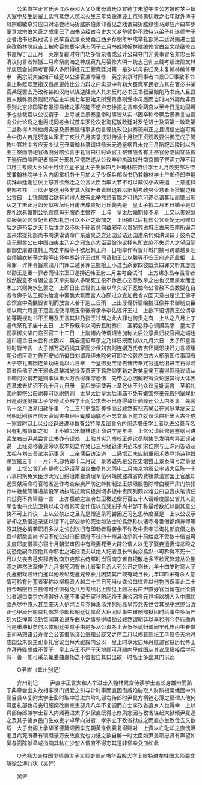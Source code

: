 <!-- { "loadSidebar": true } -->
　　公名直字正言氏尹江西泰和人父奂重母萧氏以宣德丁未望午生公方娠时梦巨螭入室中及生居室上紫气蒸然人惊以火生三年奂重遭诬上京师萧抚教之七年就外傅于母宗聪敏卓异应口对语尝驰马折胘宗伯萧仰善见之戏谓曰折肱缘堕马即应声曰举步便登龙宗伯大奇之成童巳了四书诗经古今史大义乡塾师辞不敢待以弟子礼遂师举子业者治书经既冠试于邑举首选景泰癸酉江西乡荐明年甲戌举礼部第二廷对赐进士出身改翰林院庶吉士被命纂修寰宇通志丙子五月书成除翰林院编修赏白金文绮继修四书直解丁丑正月　英宗复辟时夺门功多冒录者或公计公曰夺门非美事冒名非忠臣如清议何言者惭憾二月命祭南海之神戊寅九月纂修大明一统志己卯三载考绩进阶文林郎庚辰会试同考官得人多所得经元王夔竟廷对第一是岁以母丧归癸未复翰林编修甲申　宪宗嗣大宝始开经筵以公讲官兼命纂修　英宗实录时同事者书景□□事欲不书帝止称贬号至指汉昌邑更始比公力辩之曰实录中有初大臣竟军民者方其在官必书某官某既罢去乃改称甚如汉府以谋逆降庶人其未反时必书王书叔至黜削乃书庶人且昌邑未践祚景泰则祀郊庙主华夷七年更始无所受景泰则受命母后而当时内外疑危非景泰则北京非国家有虽谬易储之事然能不惑卢忠徐振之言卒全两宫以至今日是功固可予也总裁官以公议请于　上寻被旨景泰皇帝时事皆从实书因卒称帝厥后景泰复谥谓由公此论启之也丙戊同考会试首举罗伦次张海程敏政廷对罗伦进士及第第一敏政第二益称得人秋检阅实录及景泰建储事多伪言诬执政公执奏疏辩正之且谓信史岂可傅会中伤人若是邪遂从窜正丁亥秋八月实录成进侍读十月校正贞观政要供御览戊子简教中官秋主考应天乡试己丑署翰林篆请续修宋元通鉴纲目未允三月陪祀四陵时以秀王主祭而陪祀官循旧分陪公言于礼官曰往时命官主祭诸陵各有主祭官分陪固宜兹殿下遍行四陵陪祀者尚可分邪礼官愕然遂从公议辛卯执政拟升南京国子祭酒力辞不拜□月主考顺大乡试十月请立皇子皇太子壬辰四月升翰林院侍讲学士九月改吏部左侍郎兼翰林院学士入内阁掌机务十月加太子少保兵部尚书仍兼翰林学士户部侍郎李嗣初拜命廷谢愆仪上怒甚欲外迁之公言大臣当取大节不可以威仪小故进退　上意遂释吏部考核　上以尹旻选用多非其人骤升者皆黜退兼以旧制考政务少怠者下狴输边粻公言曰　上锐意图治欲有司得人故有此举然怠者黜之可也岂可遂尽谓其私而槩出邪从之丁未正月郊分献夜坛明日甫庆成贵妃万氏薨先是　皇太子拟二月五日婚至是以丧礼欲易婚期公执言庶母无服而主婚在　上与　皇太后婚期竟不易　上又以贵妃敛宜服黄公言贵妃素称知礼岂可以不正之服加之　上因欲以后礼葬公言贵妃无可赠以后之道苟妄之天下后世之议不免于死者竟何益邪卒以贵妃葬占城王古来安南所逼弃国来求援礼部尚书周洪谟请命广东藩臬送之还国公诘还国遭杀何如洪谟曰于彼杀之我无预矣公曰中国四夷主乃弃之邪宜选大臣至彼询议择从所宜庶不失远人之望因简都御史屠镛往韩王内史李毅等不欲居韩王府一日相率作令旨开城门挟弓跨骑越关赴京师锦衣捕获之毅等出怀中奏辞讦王过所司请勘王公以毅等不安王府逃还此拒　上命罪一诈传令旨乘骑开门罪二越关罪三摭拾王小过当杀罪四彼既负四罪又听其虚言以勘王是重一罪者而轻宗室□遂押还韩王府二月主考会试时　上方建永昌寺虽言者纷然锐意不肯辍公言天旱灾赫人多暍死工役不休民心恣怨致旱之由也况雨属水而土木工兴则掩水乞罢之　上即日出旨辍其工继以旱久议下宽恤令公言赦不宜数要在自省今佛子法王费供给宫中斋醮太繁而宫人亦颇过众宜加裁省以回天意由是法王佛子饮馔宫中斋醮皆省削而放宫人若干逾三日雨　上出牙骨折扇绘魏征像并书御制良臣颂以赐六月皇子冠宣祝使寻赐玉带徽府承奉李佑诬讦王过　上欲下诏切责王公谓李佑等篾视勑书不王用及王言其非乃指王过刼之此大罪也何责之有　上从之八月上丁遣代祭孔子庙十五日　上不豫既率众问安且附奏曰　圣躬必静心调摄美愿　皇太子视事御文华门临百官二十二日　上崩诸内侍谓诏当加称太后公意此归权官闱之端也遽曰遗旨旧未尝有此因以　英庙遗诏草示之乃得巳既而拟以九月六日　太子即皇帝位时皆传言　太子憾万妃将祸其家而少保刘吉则连姻万氏者吉怀疑思挟奸力言须缓期公虑叵测力告万安如所儗曰刘谓衰绖未除何可即位公毅然曰古人柩前即位事固有大于守礼者因连章劝进竟以六日奉　今皇御史宝请去诸传奉冗官追给旧进宝石得滥赏者斥佛子法王辍永昌槷减光禄羡费天下翕然仰更新之政矣皇亲万喜得罪廷议请从中鞫问公谓若是则事体重大万氏得罪深恐伤　先帝之心因儗轻宥众论服其得大体因连章求去优诏不允十月九日册　皇后奉诏使再上章乞休不允众议皇妣诞育　圣躬礼宜祔葬祭公曰祔葬可以祔祭则　太皇太后皇太后谒庙不免有嫌宜祭奉先殿别室竢他日追祔遂儗擢太子少傅武英殿学士而公求去不巳遂得致仕驰驿还公入内阁事　先帝历十余月改易旧政多事　今上三月更张新美多而公毅然有归志矣公在家庭孝友天至居朝廷刚毅自信天资闿爽书经目辄成诵底老不忘文章下笔立就议论曲折出入古今成一家言时□上以公经筵进讲称旨眷公特厚及密旨令内阁选堪任学士者以进公既与名且有礼部侍郎之拟　上不欲公出翰林遂止命讲学是年冬　上忆公请续修通鉴纲目进读左右曰尹某尝言此书亦有误处　上验其实乃命校正差讹尽削集览发明考异正误诸说　上经览称善遂命以校本刻之梓癸巳三月经筵讲洪范未引宋仁宗与王洙问答语及　太祖与刘三吾论洪范事讽　上亲儒臣访治道　上感悟乙未应制重阳禾黍登场诗称旨赐宝镪三千十一月升礼部侍郎十二月议　景帝谥先是公在史馆尝正景泰降号之事至是　上悟公言乃有是命公承诏草谥议曲尽其义丙申二月南京地震公率诸大臣陈一十八事曰策免大臣沙汰冗日绥冶南畿清理军伍弭靖贼盗减省内费辍禁滥赏罢止官醮却遏贡献简命将官稽省造作考查柴炭严防边衅抑制法王禁限服色除增白粳严肃门禁预养牛牲裁简驿递禁役军功执笔抗疏词极剀切多扼中贵同列颇以难公曰自我执笔请任其愆竟不肯窜易一言　上亦嘉纳之宣府左卫檄送僧行百五十人请给度牒公省其人则军舍也曰此边卫赖以屯守者其可空什伍以充梵剎乎尚书邹干称量给数纸以副其意公执不可上其议　上从公禁止之且先是僧道录司尝因近习乞恩恭度至是　上以公议示部却之及僧道录坚以请下礼部公参论究治如法士论翕然称快诸寺号番僧都纲禅师等殁其徒必请袭职旧多从之公创议旧有印勑者得袭余不许及中贵奉旨询礼部度僧之数且举额数言尚书语不伦公进曰旧额府不过四十州县递杀其十前给度不啻数十倍岂可复度耶度僧事亦寝十月朝堂审囚中有殴妻死至大辟公谓人以无子娶妾遭妻悍忿殴之初恐绝嗣今顾绝其命耶世之妬妇凌夫以绝人祀者且长气矣众翕然书可矜得不死十二月以父丧去己亥释吉改南京吏部右侍郎时当官南京者自视散地多不检冗弊棼丛公删涤之烨然改观庚子九月审死囚有长儿者案且杀人死公讯之则长儿年十四岁时贾人子孔暹相戏殴继而暹以他故缢死暹兄诬长儿因焚其尸既有疑且长儿年□四未有杀人意情可矜有孙銮者案称以柳棍殴人越二十三日死当伏诛公曰律言以他物伤保辜止二十日今越限且三日何可坐俱得免八月考绩北上陛见上顾左右曰尹直好官当留在此欲挤公者遽曰南京亦须得好人遂不果留壬寅秋陪祀帝王庙公因言元世祖以胡人入中国初欲杀尽中原人甚至废灭人伦岂当与尧舜禹汤并列殆高皇帝念先世尝其民乎然终当改正也甲辰升南京礼部左侍郎秋朝廷忧旱命大臣同给事中审刑部狱囚时给事中多尚严刻大臣惮其论劾每闻其论说多曲从之事多得驳勘公毅然谓朝廷以旱矜刑今务行勘再问是重滞狱矣何以体朝廷美意乎由是多从公谳冬上表贺圣诞归谒阙里孔庙丙午春偕王司马恕诸公寿俊会公首倡咏诸公继和公既又之序二月以修葺郊坛工毕祭告天地时成国公朱仪主祀事礼官议当拜大祀殿内公以　皇上时享太庙拜丹陛遣官祭历代帝王亦拜丹陛成或不尊于　皇上帝王不严于天地顾可拜殿内乎成国从其议居恒接后学苟有一善一能可采录辄委曲嘉扬之不啻若自其口出故一时名士多出其门以此 

　　○尹直（弇州别记） 

　　弇州别记 
　　尹直字正言太和人举进士入翰林累宫侍读学士直长身雄辩而熟于典章尝出入故相李贤门贤爱之引与计时事而直因借威焰胁取人财贿根蒂蟠固中外侧目贤卒复附太学士彭时取中旨进六阶礼部右侍郎时尹旻方柄铨心薄之恒谓人他何可居礼部也母丧归服阕改南京吏部凡八年不复调而方士李孜省直乡人也得幸　上以兵部侍郎兼学士召入内阁再进太子少保直既得志修夙忿因与孜省谋起大狱倾尹旻逐之及其子诸乡邑门生故吏才卓荦向进者　孝宗立下孜省狱戍之而直亦坐致仕去又数载　太子出阁上承华圣德箴颂因举先朝黄淮例冀复得赐对　上责以亡耻却之直愧沮老且病死所著有琐缀录万安故直党也力诋之欲自解一时太臣如尹旻项忠贤有声望如吴与弼陈献章咸指摘其私亡少恕人谓直不得志其是非谬幸殳皿如此 

　　○光禄大夫柱国少师兼太子太师吏部尚书华葢殿大学士赠特进左柱国太师谥文靖徐公溥行状（吴俨） 

　　吴俨 
